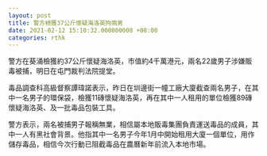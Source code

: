 ```yaml
---
layout: post
title: 警方檢獲37公斤懷疑海洛英拘兩男
date: 2021-02-12 15:10:32.000000000 +08:00
categories: rthk
---
```


警方在葵涌檢獲約37公斤懷疑海洛英，市值約4千萬港元，兩名22歲男子涉嫌販毒被捕，明日在屯門裁判法院提堂。

毒品調查科高級督察譚瑋諾表示，昨日在圳邊街一幢工廠大廈截查兩名男子，在其中一名男子的環保袋，檢獲11磚懷疑海洛英，再在其中一人租用的單位檢獲89磚懷疑海洛英、及一批毒品包裝工具。

警方表示，兩名被捕男子報稱無業，相信屬本地販毒集團負責運送毒品的成員，其中一人有黑社會背景。他指其中一名男子今年1月中開始租用大廈一個單位，用作儲存毒品，相信今次行動已阻截毒品在農曆新年前流入本地市場。
